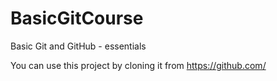 # BasicGitCourse

Basic Git and GitHub - essentials

You can use this project by cloning it from https://github.com/ 

